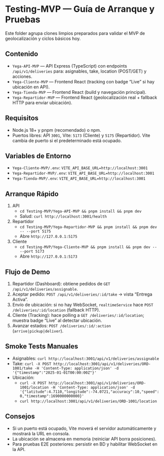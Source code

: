 # Testing-MVP — Guía de Arranque y Pruebas

Este folder agrupa clones limpios preparados para validar el MVP de geolocalización y ciclos básicos hoy.

## Contenido
- `Yega-API-MVP` — API Express (TypeScript) con endpoints `/api/v1/deliveries` para: asignables, take, location (POST/GET) y acciones.
- `Yega-Cliente-MVP` — Frontend React (tracking con badge “Live” si hay ubicación en API).
- `Yega-Tienda-MVP` — Frontend React (build y navegación principal).
- `Yega-Repartidor-MVP` — Frontend React (geolocalización real + fallback HTTP para enviar ubicación).

## Requisitos
- Node.js 18+ y pnpm (recomendado) o npm.
- Puertos libres: API `3001`, Vite: `5173` (Cliente) y `5175` (Repartidor). Vite cambia de puerto si el predeterminado está ocupado.

## Variables de Entorno
- `Yega-Cliente-MVP/.env`: `VITE_API_BASE_URL=http://localhost:3001`
- `Yega-Repartidor-MVP/.env`: `VITE_API_BASE_URL=http://localhost:3001`
- `Yega-Tienda-MVP/.env`: `VITE_API_BASE_URL=http://localhost:3001`

## Arranque Rápido
1) API
   - `cd Testing-MVP/Yega-API-MVP && pnpm install && pnpm dev`
   - Salud: `curl http://localhost:3001/health`
2) Repartidor
   - `cd Testing-MVP/Yega-Repartidor-MVP && pnpm install && pnpm dev -- --port 5175`
   - Abre `http://127.0.0.1:5175`
3) Cliente
   - `cd Testing-MVP/Yega-Cliente-MVP && pnpm install && pnpm dev -- --port 5173`
   - Abre `http://127.0.0.1:5173`

## Flujo de Demo
1) Repartidor (Dashboard): obtiene pedidos de `GET /api/v1/deliveries/assignable`.
2) Aceptar pedido: `POST /api/v1/deliveries/:id/take` → vista “Entrega Activa”.
3) Envío de ubicación: si no hay WebSocket, `realtimeService` hace `POST /deliveries/:id/location` (fallback HTTP).
4) Cliente (Tracking): hace polling a `GET /deliveries/:id/location`; muestra badge “Live” al detectar ubicación.
5) Avanzar estados: `POST /deliveries/:id/:action` (`arrive|pickup|deliver`).

## Smoke Tests Manuales
- Asignables: `curl http://localhost:3001/api/v1/deliveries/assignable`
- Take: `curl -X POST http://localhost:3001/api/v1/deliveries/ORD-1001/take -H 'Content-Type: application/json' -d '{"timestamp":"2025-01-01T00:00:00Z"}'`
- Ubicación:
  - `curl -X POST http://localhost:3001/api/v1/deliveries/ORD-1001/location -H 'Content-Type: application/json' -d '{"latitude":4.7110,"longitude":-74.0721,"accuracy":10,"speed":0,"timestamp":1690000000000}'`
  - `curl http://localhost:3001/api/v1/deliveries/ORD-1001/location`

## Consejos
- Si un puerto está ocupado, Vite moverá el servidor automáticamente y mostrará la URL en consola.
- La ubicación se almacena en memoria (reiniciar API borra posiciones).
- Para pruebas E2E posteriores: persistir en BD y habilitar WebSocket en la API.
